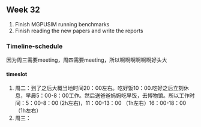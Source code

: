 ## Week 32
1. Finish MGPUSIM running benchmarks
2. Finish reading the new papers and write the reports

### Timeline-schedule
因为周三需要meeting，周四需要meeting，所以啊啊啊啊啊啊好头大

#### timeslot
1. 周二：到了之后大概当地时间20：00左右。吃好饭10：00.吃好之后立刻休息，早晨5：00-8：00工作。然后送爸爸妈妈吃早饭，去博物馆。所以工作时间：5：00-8：00 (2h左右)，11：00-13：00 （1h左右）16：00-18：00（1h左右）
3. 周三：